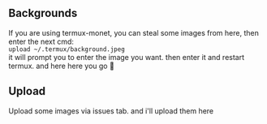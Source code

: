 ## Backgrounds
If you are using termux-monet, you can steal some images from here, then enter the next cmd:
<br>
`upload ~/.termux/background.jpeg`
<br>
it will prompt you to enter the image you want. then enter it and restart termux. and here here you go 👏

## Upload
Upload some images via issues tab. and i'll upload them here
